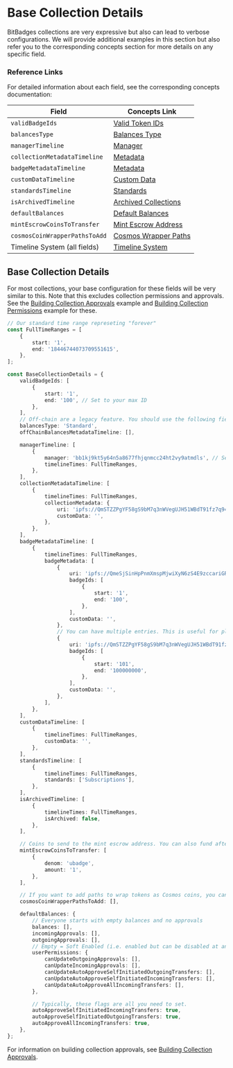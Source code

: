 # Base Collection Details

BitBadges collections are very expressive but also can lead to verbose configurations. We will provide additional examples in this section but also refer you to the corresponding concepts section for more details on any specific field.

### Reference Links

For detailed information about each field, see the corresponding concepts documentation:

| Field                         | Concepts Link                                               |
| ----------------------------- | ----------------------------------------------------------- |
| `validBadgeIds`               | [Valid Token IDs](../concepts/valid-badge-ids.md)           |
| `balancesType`                | [Balances Type](../concepts/balances-type.md)               |
| `managerTimeline`             | [Manager](../concepts/manager.md)                           |
| `collectionMetadataTimeline`  | [Metadata](../concepts/metadata.md)                         |
| `badgeMetadataTimeline`       | [Metadata](../concepts/metadata.md)                         |
| `customDataTimeline`          | [Custom Data](../concepts/custom-data.md)                   |
| `standardsTimeline`           | [Standards](../concepts/standards.md)                       |
| `isArchivedTimeline`          | [Archived Collections](../concepts/archived-collections.md) |
| `defaultBalances`             | [Default Balances](../concepts/default-balances.md)         |
| `mintEscrowCoinsToTransfer`   | [Mint Escrow Address](../concepts/mint-escrow-address.md)   |
| `cosmosCoinWrapperPathsToAdd` | [Cosmos Wrapper Paths](broken-reference)                    |
| Timeline System (all fields)  | [Timeline System](../concepts/timeline-system.md)           |

## Base Collection Details

For most collections, your base configuration for these fields will be very similar to this. Note that this excludes collection permissions and approvals. See the [Building Collection Approvals](building-collection-approvals.md) example and [Building Collection Permissions](building-collection-permissions.md) example for these.

```typescript
// Our standard time range represeting "forever"
const FullTimeRanges = [
    {
        start: '1',
        end: '18446744073709551615',
    },
];

const BaseCollectionDetails = {
    validBadgeIds: [
        {
            start: '1',
            end: '100', // Set to your max ID
        },
    ],
    // Off-chain are a legacy feature. You should use the following fields for standard on-chain collections.
    balancesType: 'Standard',
    offChainBalancesMetadataTimeline: [],

    managerTimeline: [
        {
            manager: 'bb1kj9kt5y64n5a8677fhjqnmcc24ht2vy9atmdls', // Set to your address
            timelineTimes: FullTimeRanges,
        },
    ],
    collectionMetadataTimeline: [
        {
            timelineTimes: FullTimeRanges,
            collectionMetadata: {
                uri: 'ipfs://QmSTZZPgYF58gS9bM7q3nWVegUJH51WBdT91fz7q94qDwS', // Points to a valid .json metadata file
                customData: '',
            },
        },
    ],
    badgeMetadataTimeline: [
        {
            timelineTimes: FullTimeRanges,
            badgeMetadata: [
                {
                    uri: 'ipfs://QmeSjSinHpPnmXmspMjwiXyN6zS4E9zccariGR3jxcaWtq/{id}', // Points to a valid .json metadata file (replacing {id} with the token ID)
                    badgeIds: [
                        {
                            start: '1',
                            end: '100',
                        },
                    ],
                    customData: '',
                },
                // You can have multiple entries. This is useful for placeholder metadata.
                {
                    uri: 'ipfs://QmSTZZPgYF58gS9bM7q3nWVegUJH51WBdT91fz7q94qDwS', // Placeholder metadata
                    badgeIds: [
                        {
                            start: '101',
                            end: '100000000',
                        },
                    ],
                    customData: '',
                },
            ],
        },
    ],
    customDataTimeline: [
        {
            timelineTimes: FullTimeRanges,
            customData: '',
        },
    ],
    standardsTimeline: [
        {
            timelineTimes: FullTimeRanges,
            standards: ['Subscriptions'],
        },
    ],
    isArchivedTimeline: [
        {
            timelineTimes: FullTimeRanges,
            isArchived: false,
        },
    ],

    // Coins to send to the mint escrow address. You can also fund after the fact. This is just useful for genesis since the address is dependent on the collectionId which you don't know until after the collection is created.
    mintEscrowCoinsToTransfer: [
        {
            denom: 'ubadge',
            amount: '1',
        },
    ],

    // If you want to add paths to wrap tokens as Cosmos coins, you can do so here.
    cosmosCoinWrapperPathsToAdd: [],

    defaultBalances: {
        // Everyone starts with empty balances and no approvals
        balances: [],
        incomingApprovals: [],
        outgoingApprovals: [],
        // Empty = Soft Enabled (i.e. enabled but can be disabled at any time by each user)
        userPermissions: {
            canUpdateOutgoingApprovals: [],
            canUpdateIncomingApprovals: [],
            canUpdateAutoApproveSelfInitiatedOutgoingTransfers: [],
            canUpdateAutoApproveSelfInitiatedIncomingTransfers: [],
            canUpdateAutoApproveAllIncomingTransfers: [],
        },

        // Typically, these flags are all you need to set.
        autoApproveSelfInitiatedIncomingTransfers: true,
        autoApproveSelfInitiatedOutgoingTransfers: true,
        autoApproveAllIncomingTransfers: true,
    },
};
```

For information on building collection approvals, see [Building Collection Approvals](building-collection-approvals.md).
